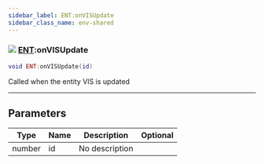 ```yaml
---
sidebar_label: ENT:onVISUpdate
sidebar_class_name: env-shared
---
```


### ![](/img/wiki/shared.png) [ENT](../ent/README.md):onVISUpdate

```lua
void ENT:onVISUpdate(id)
```

Called when the entity VIS is updated<br/>

-----------------
## Parameters

| Type   | Name | Description | Optional |
| ------ | ---- | ----------- | -------: |
| number | id | No description |   |
